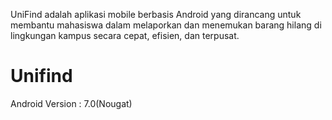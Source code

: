 UniFind adalah aplikasi mobile berbasis Android yang dirancang untuk membantu mahasiswa dalam melaporkan dan menemukan barang hilang di lingkungan kampus secara cepat, efisien, dan terpusat.

# Unifind 

Android Version : 7.0(Nougat)

